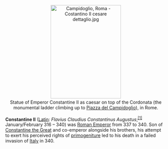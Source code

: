 <div class="photo" colspan="2" style="text-align: center; margin: 25px 0 10px;"><a class="image" href="https://en.wikipedia.org/wiki/File:Campidoglio,_Roma_-_Costantino_II_cesare_dettaglio.jpg"><img alt="Campidoglio, Roma - Costantino II cesare dettaglio.jpg" data-file-height="2048" data-file-width="1536" decoding="async" height="293" src="https://upload.wikimedia.org/wikipedia/commons/thumb/0/06/Campidoglio%2C_Roma_-_Costantino_II_cesare_dettaglio.jpg/220px-Campidoglio%2C_Roma_-_Costantino_II_cesare_dettaglio.jpg" srcset="https://upload.wikimedia.org/wikipedia/commons/thumb/0/06/Campidoglio%2C_Roma_-_Costantino_II_cesare_dettaglio.jpg/330px-Campidoglio%2C_Roma_-_Costantino_II_cesare_dettaglio.jpg 1.5x, //upload.wikimedia.org/wikipedia/commons/thumb/0/06/Campidoglio%2C_Roma_-_Costantino_II_cesare_dettaglio.jpg/440px-Campidoglio%2C_Roma_-_Costantino_II_cesare_dettaglio.jpg 2x" width="220"/></a><div style="line-height:normal;padding-bottom:0.2em;padding-top:0.2em;">Statue of Emperor Constantine II as caesar on top of the Cordonata (the monumental ladder climbing up to <a class="mw-redirect" href="https://en.wikipedia.org/wiki/Piazza_del_Campidoglio" title="Piazza del Campidoglio">Piazza del Campidoglio</a>), in Rome.</div></div>

[comment]: # 'breakpoint'
<p><b>Constantine II</b> (<a class="mw-redirect" href="https://en.wikipedia.org/wiki/Latin_language" title="Latin language">Latin</a>: <i lang="la">Flavius Claudius Constantinus Augustus</i>;<sup class="reference" id="cite_ref-Jones,_pg._223_1-0"><a href="#cite_note-Jones,_pg._223-1">[1]</a></sup> January/February 316 – 340) was <a class="mw-redirect" href="https://en.wikipedia.org/wiki/Roman_Emperor" title="Roman Emperor">Roman Emperor</a> from 337 to 340. Son of <a href="https://en.wikipedia.org/wiki/Constantine_the_Great" title="Constantine the Great">Constantine the Great</a> and co-emperor alongside his brothers, his attempt to exert his perceived rights of <a href="https://en.wikipedia.org/wiki/Primogeniture" title="Primogeniture">primogeniture</a> led to his death in a failed invasion of <a href="https://en.wikipedia.org/wiki/Italy" title="Italy">Italy</a> in 340.
</p>